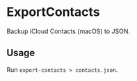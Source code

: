 # ExportContacts

Backup iCloud Contacts (macOS) to JSON.

## Usage

Run `export-contacts > contacts.json`.
